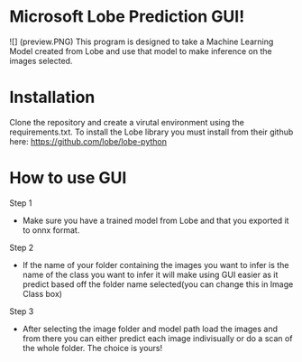 # Microsoft Lobe Prediction GUI!
![] (preview.PNG)
This program is designed to take a Machine Learning Model created from Lobe and use that
model to make inference on the images selected.

# Installation
Clone the repository and create a virutal environment using the requirements.txt. To install the Lobe library you must install from their github here: https://github.com/lobe/lobe-python

# How to use GUI

Step 1
* Make sure you have a trained model from Lobe and that you exported it to onnx format.

Step 2
* If the name of your folder containing the images you want to infer is the name of the class you want to infer
it will make using GUI easier as it predict based off the folder name selected(you can change this in Image Class box)

Step 3
* After selecting the image folder and model path load the images and from there you can either predict each image indivisually or do a scan of the whole folder. The choice is yours!
